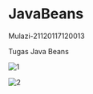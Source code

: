 # JavaBeans
Mulazi-21120117120013

Tugas Java Beans 

![1](https://user-images.githubusercontent.com/36161774/82069521-9fcb1400-96fd-11ea-874f-ccbd620cd7d9.jpg)

![2](https://user-images.githubusercontent.com/36161774/82069662-da34b100-96fd-11ea-8faf-59ce6432b17e.jpg)

